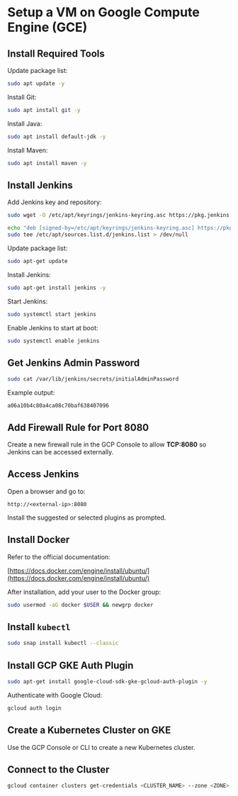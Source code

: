 # Setup a VM on Google Compute Engine (GCE)

## Install Required Tools

Update package list:

```bash
sudo apt update -y
```

Install Git:

```bash
sudo apt install git -y
```

Install Java:

```bash
sudo apt install default-jdk -y
```

Install Maven:

```bash
sudo apt install maven -y
```

## Install Jenkins

Add Jenkins key and repository:

```bash
sudo wget -O /etc/apt/keyrings/jenkins-keyring.asc https://pkg.jenkins.io/debian-stable/jenkins.io-2023.key

echo "deb [signed-by=/etc/apt/keyrings/jenkins-keyring.asc] https://pkg.jenkins.io/debian-stable binary/" | \
sudo tee /etc/apt/sources.list.d/jenkins.list > /dev/null
```

Update package list:

```bash
sudo apt-get update
```

Install Jenkins:

```bash
sudo apt-get install jenkins -y
```

Start Jenkins:

```bash
sudo systemctl start jenkins
```

Enable Jenkins to start at boot:

```bash
sudo systemctl enable jenkins
```

## Get Jenkins Admin Password

```bash
sudo cat /var/lib/jenkins/secrets/initialAdminPassword
```

Example output:

```
a06a10b4c80a4ca08c70baf638407096
```

## Add Firewall Rule for Port 8080

Create a new firewall rule in the GCP Console to allow **TCP:8080** so Jenkins can be accessed externally.

## Access Jenkins

Open a browser and go to:

```
http://<external-ip>:8080
```

Install the suggested or selected plugins as prompted.

## Install Docker

Refer to the official documentation:

[https://docs.docker.com/engine/install/ubuntu/](https://docs.docker.com/engine/install/ubuntu/)

After installation, add your user to the Docker group:

```bash
sudo usermod -aG docker $USER && newgrp docker
```

## Install `kubectl`

```bash
sudo snap install kubectl --classic
```

## Install GCP GKE Auth Plugin

```bash
sudo apt-get install google-cloud-sdk-gke-gcloud-auth-plugin -y
```

Authenticate with Google Cloud:

```bash
gcloud auth login
```

## Create a Kubernetes Cluster on GKE

Use the GCP Console or CLI to create a new Kubernetes cluster.

## Connect to the Cluster

```bash
gcloud container clusters get-credentials <CLUSTER_NAME> --zone <ZONE> --project <PROJECT_ID>
```

